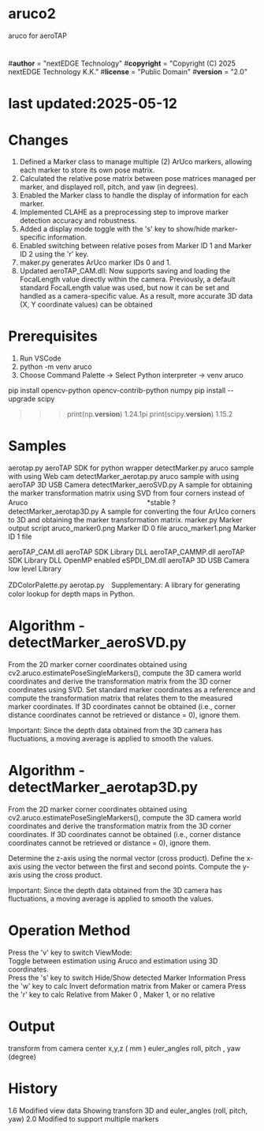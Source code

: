 # aruco2
 aruco for aeroTAP

#
#__author__ = "nextEDGE Technology"
#__copyright__ = "Copyright (C) 2025 nextEDGE Technology K.K."
#__license__ = "Public Domain"
#__version__ = "2.0"
#
# last updated:2025-05-12

# Changes
1. Defined a Marker class to manage multiple (2) ArUco markers, allowing each marker to store its own pose matrix.
2. Calculated the relative pose matrix between pose matrices managed per marker, and displayed roll, pitch, and yaw (in degrees).
3. Enabled the Marker class to handle the display of information for each marker.
4. Implemented CLAHE as a preprocessing step to improve marker detection accuracy and robustness.
5. Added a display mode toggle with the 's' key to show/hide marker-specific information.
6. Enabled switching between relative poses from Marker ID 1 and Marker ID 2 using the 'r' key.
7. maker.py generates ArUco marker IDs 0 and 1.
8. Updated aeroTAP_CAM.dll:
   Now supports saving and loading the FocalLength value directly within the camera.
   Previously, a default standard FocalLength value was used, but now it can be set and handled as a camera-specific value.
   As a result, more accurate 3D data (X, Y coordinate values) can be obtained

# Prerequisites
1. Run VSCode
2. python -m venv aruco
3. Choose Command Palette -> Select Python interpreter -> venv aruco

pip install opencv-python opencv-contrib-python numpy
pip install --upgrade scipy

>>> print(np.__version__) 
1.24.1pi
>>> print(scipy.__version__)
1.15.2

# Samples
aerotap.py                     aeroTAP SDK for python wrapper
detectMarker.py                aruco sample with using Web cam
detectMarker_aerotap.py        aruco sample with using aeroTAP 3D USB Camera
detectMarker_aeroSVD.py        A sample for obtaining the marker transformation matrix using SVD from four corners instead of Aruco
　　　　　　　　　　　　　　　　　*stable ?
detectMarker_aerotap3D.py      A sample for converting the four ArUco corners to 3D and obtaining the marker transformation matrix.
marker.py                      Marker output script
aruco_marker0.png              Marker ID 0 file
aruco_marker1.png              Marker ID 1 file

aeroTAP_CAM.dll                aeroTAP SDK Library DLL
aeroTAP_CAMMP.dll              aeroTAP SDK Library DLL OpenMP enabled
eSPDI_DM.dll                   aeroTAP 3D USB Camera low level Library

ZDColorPalette.py              aerotap.py　Supplementary: A library for generating color lookup for depth maps in Python.

# Algorithm - detectMarker_aeroSVD.py
 From the 2D marker corner coordinates obtained using cv2.aruco.estimatePoseSingleMarkers(),
 compute the 3D camera world coordinates and derive the transformation matrix from the 3D corner coordinates using SVD.
 Set standard marker coordinates as a reference and compute the transformation matrix 
 that relates them to the measured marker coordinates.
 If 3D coordinates cannot be obtained (i.e., corner distance coordinates cannot be retrieved or distance = 0), ignore them.

 Important: Since the depth data obtained from the 3D camera has fluctuations,
 a moving average is applied to smooth the values.


# Algorithm - detectMarker_aerotap3D.py
 From the 2D marker corner coordinates obtained using cv2.aruco.estimatePoseSingleMarkers(),
 compute the 3D camera world coordinates and derive the transformation matrix from the 3D corner coordinates.
 If 3D coordinates cannot be obtained (i.e., corner distance coordinates cannot be retrieved or distance = 0), ignore them.

 Determine the z-axis using the normal vector (cross product).
 Define the x-axis using the vector between the first and second points.
 Compute the y-axis using the cross product.

 Important: Since the depth data obtained from the 3D camera has fluctuations,
 a moving average is applied to smooth the values.

# Operation Method  
 Press the 'v' key to switch ViewMode:  
      Toggle between estimation using Aruco and estimation using 3D coordinates.  
 Press the 's' key to switch Hide/Show detected Marker Information
 Press the 'w' key to calc Invert deformation matrix from Maker or camera
 Press the 'r' key to calc Relative from Maker 0 , Maker 1, or no relative 

# Output
  transform from camera center x,y,z ( mm )
  euler_angles roll, pitch , yaw (degree)

# History
1.6  Modified view data
     Showing transforn 3D and euler_angles (roll, pitch, yaw) 
2.0  Modified to support multiple markers 
